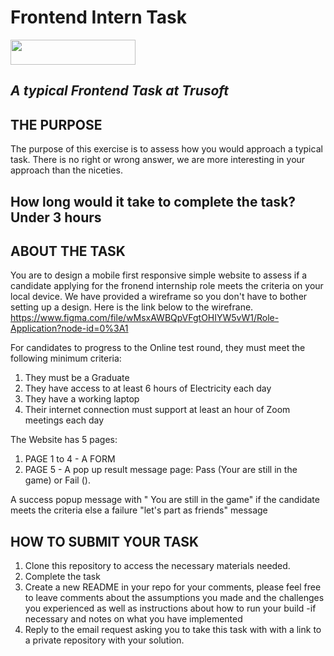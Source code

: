 # Frontend Intern Task


<img width="200" height="40" src="https://trusoftng.com/wp-content/uploads/2021/06/Trusoft_Logo-removebg-preview.png">

## _A typical Frontend Task at Trusoft_

## THE PURPOSE

The purpose of this exercise is to assess how you would approach a typical task.
There is no right or wrong answer, we are more interesting in your approach than the niceties.

## How long would it take to complete the task? Under 3 hours

## ABOUT THE TASK
You are to design a mobile first responsive simple website to assess if a candidate applying for the fronend internship role meets the criteria on your local device.
We have provided a wireframe so you don't have to bother setting up a design. Here is the link below to the wirefrane.
https://www.figma.com/file/wMsxAWBQpVFgtOHIYW5vW1/Role-Application?node-id=0%3A1


For candidates to progress to the Online test round, they must meet the following minimum criteria:
1. They must be a Graduate
2. They have access to at least 6 hours of Electricity each day
3. They have a working laptop
4. Their internet connection must support at least an hour of Zoom meetings each day


The Website has 5 pages:

1. PAGE 1 to 4 - A FORM 
2. PAGE 5 - A pop up result message page: Pass (Your are still in the game) or Fail ().

A success popup message with " You are still in the game" if the candidate meets the criteria else a failure "let's part as friends" message

## HOW TO SUBMIT YOUR TASK

1. Clone this repository to access the necessary materials needed.
2. Complete the task
3. Create a new README in your repo for your comments, please feel free to leave comments about the assumptions you made and the challenges you experienced as well as instructions about how to run your build -if necessary and notes on what you have implemented
4. Reply to the email request asking you to take this task with with a link to a private repository with your solution.




